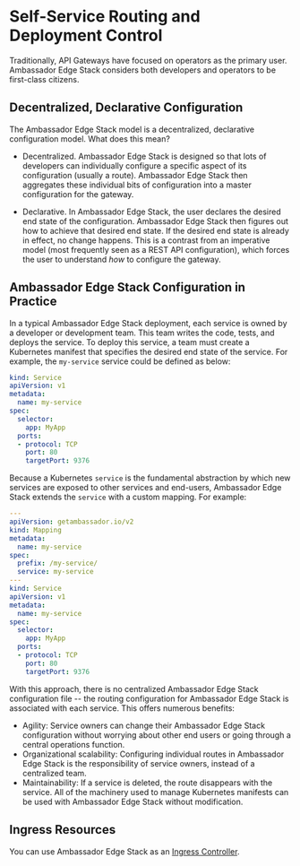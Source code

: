 # Self-Service Routing and Deployment Control

Traditionally, API Gateways have focused on operators as the primary user. Ambassador Edge Stack considers both developers and operators to be first-class citizens.

## Decentralized, Declarative Configuration

The Ambassador Edge Stack model is a decentralized, declarative configuration model. What does this mean?

* Decentralized. Ambassador Edge Stack is designed so that lots of developers can individually configure a specific aspect of its configuration (usually a route). Ambassador Edge Stack then aggregates these individual bits of configuration into a master configuration for the gateway.

* Declarative. In Ambassador Edge Stack, the user declares the desired end state of the configuration. Ambassador Edge Stack then figures out how to achieve that desired end state. If the desired end state is already in effect, no change happens. This is a contrast from an imperative model (most frequently seen as a REST API configuration), which forces the user to understand *how* to configure the gateway.

## Ambassador Edge Stack Configuration in Practice

In a typical Ambassador Edge Stack deployment, each service is owned by a developer or development team. This team writes the code, tests, and deploys the service. To deploy this service, a team must create a Kubernetes manifest that specifies the desired end state of the service. For example, the `my-service` service could be defined as below:

```yaml
kind: Service
apiVersion: v1
metadata:
  name: my-service
spec:
  selector:
    app: MyApp
  ports:
  - protocol: TCP
    port: 80
    targetPort: 9376
```

Because a Kubernetes `service` is the fundamental abstraction by which new services are exposed to other services and end-users, Ambassador Edge Stack extends the `service` with a custom mapping. For example:

```yaml
---
apiVersion: getambassador.io/v2
kind: Mapping
metadata:
  name: my-service
spec:
  prefix: /my-service/
  service: my-service
---
kind: Service
apiVersion: v1
metadata:
  name: my-service
spec:
  selector:
    app: MyApp
  ports:
  - protocol: TCP
    port: 80
    targetPort: 9376
```

With this approach, there is no centralized Ambassador Edge Stack configuration file -- the routing configuration for Ambassador Edge Stack is associated with each service. This offers numerous benefits:

* Agility: Service owners can change their Ambassador Edge Stack configuration without worrying about other end users or going through a central operations function.
* Organizational scalability: Configuring individual routes in Ambassador Edge Stack is the responsibility of service owners, instead of a centralized team.
* Maintainability: If a service is deleted, the route disappears with the service. All of the machinery used to manage Kubernetes manifests can be used with Ambassador Edge Stack without modification.

## Ingress Resources

You can use Ambassador Edge Stack as an [Ingress Controller](../../reference/core/ingress-controller).
